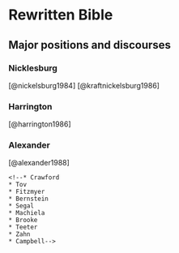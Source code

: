 
# Rewritten Bible

<!--1. Vermes and RwB
    * Context and goals
        * Rene Bloch?
        * Bridge the gap between biblical and rabbinic lit
        * Showed the continuity of tradition between the two
    * Argument of _Scripture and Tradition_-->

## Major positions and discourses

### Nicklesburg
[@nickelsburg1984]
[@kraftnickelsburg1986]

### Harrington
[@harrington1986]

### Alexander
[@alexander1988]

    <!--* Crawford 
    * Tov
    * Fitzmyer
    * Bernstein
    * Segal
    * Machiela
    * Brooke
    * Teeter
    * Zahn
    * Campbell-->
<!--3. My move:
    * Limits of current discussion
        - Generic classification still lacks something (Category theory?)
        - Role of genre for reading strategy
        - What does genre tell us about a text, if not "how" to read it?
    * All of these still presuppose a *text* that is re*written* and thus focus on the relationship of these RwB texts to particular antecedents
    * Need for different model-->